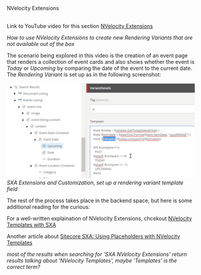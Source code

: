 <summary>NVelocity Extensions</summary>
<br />  

Link to YouTube video for this section [NVelocity Extensions](https://youtu.be/foq2fkF5ITc)

*How to use NVelocity Extensions to create new Rendering Variants that are not available out of the box*

The scenario being explored in this video is the creation of an event page that renders a collection of event cards and also shows whether the event is *Today* or *Upcoming* by comparing the date of the event to the current date. The *Rendering Variant* is set up as in the following screenshot:

![alt text](assets/images/sxa-extensions-customization/SXA-Extensions-Customization-Nvelocity-Extension-Rendering-Variant.png "SXA Extensions and Customization, set up a rendering variant template field")
*SXA Extensions and Customization, set up a rendering variant template field*

The rest of the process takes place in the backend space, but here is some additional reading for the curious:

For a well-written explaination of NVelocity Extensions, chcekout [NVelocity Templates with SXA](https://olmecdev.com/2019/The-SXA-Way-Using-NVelocity-Templates/)

Another article about [Sitecore SXA: Using Placeholders with NVelocity Templates](https://www.sitecorenutsbolts.net/2018/10/23/Sitecore-SXA-Using-Placeholders-with-NVelocity-Templates/)

*most of the results when searching for 'SXA NVelocity Extensions' return results talking about 'NVelocity Templates', maybe 'Templates' is the correct term?*